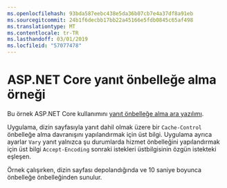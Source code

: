 ```yaml
---
ms.openlocfilehash: 93bda587eebc438e5da36b07cb7e4a37df8a91eb
ms.sourcegitcommit: 24b1f6decbb17bb22a45166e5fdb0845c65af498
ms.translationtype: MT
ms.contentlocale: tr-TR
ms.lasthandoff: 03/01/2019
ms.locfileid: "57077478"
---
```

# <a name="aspnet-core-response-caching-sample"></a>ASP.NET Core yanıt önbelleğe alma örneği

Bu örnek ASP.NET Core kullanımını [yanıt önbelleğe alma ara yazılımı](https://docs.microsoft.com/aspnet/core/performance/caching/middleware).

Uygulama, dizin sayfasıyla yanıt dahil olmak üzere bir `Cache-Control` önbelleğe alma davranışını yapılandırmak için üst bilgi. Uygulama ayrıca ayarlar `Vary` yanıt yalnızca şu durumlarda hizmet önbelleğini yapılandırmak için üst bilgi `Accept-Encoding` sonraki istekleri üstbilgisinin özgün istekteki eşleşen.

Örnek çalışırken, dizin sayfası depolandığında ve 10 saniye boyunca önbelleğe önbelleğinden sunulur.
